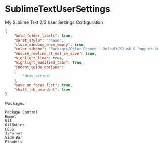 SublimeTextUserSettings
=======================

My Sublime Text 2/3 User Settings Configuration
```json
{
	"bold_folder_labels": true,
	"caret_style": "phase",
	"close_windows_when_empty": true,
	"color_scheme": "Packages/Color Scheme - Default/Slush & Poppies.tmTheme",
	"ensure_newline_at_eof_on_save": true,
	"highlight_line": true,
	"highlight_modified_tabs": true,
	"indent_guide_options":
	[
		"draw_active"
	],
	"save_on_focus_lost": true,
	"shift_tab_unindent": true
}
```
Packages
```
Package Control
Emmet
Git
GitGutter
LESS
JsFormat
Side Bar
Floobits
```
